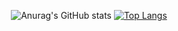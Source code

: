 

<!--
**limjiminn/limjiminn** is a ✨ _special_ ✨ repository because its `README.md` (this file) appears on your GitHub profile.

Here are some ideas to get you started:

- 🔭 I’m currently working on ...
- 🌱 I’m currently learning ...
- 👯 I’m looking to collaborate on ...
- 🤔 I’m looking for help with ...
- 💬 Ask me about ...
- 📫 How to reach me: ...
- 😄 Pronouns: ...
- ⚡ Fun fact: ...
-->
<div align=center>

![Anurag's GitHub stats](https://github-readme-stats.vercel.app/api?username=limjiminn&show_icons=true&theme=radical)
[![Top Langs](https://github-readme-stats.vercel.app/api/top-langs/?username=limjiminn&layout=compact)](https://github.com/anuraghazra/github-readme-stats)
</div>
